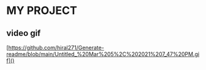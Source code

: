 
<h1>
              MY PROJECT 

## video gif

[https://github.com/hiral271/Generate-readme/blob/main/Untitled_%20Mar%205%2C%202021%207_47%20PM.gif]()
</h1>
